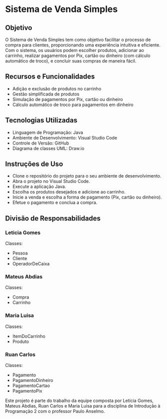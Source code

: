 # Sistema de Venda Simples
## Objetivo
O Sistema de Venda Simples tem como objetivo facilitar o processo de compra para clientes, proporcionando uma experiência intuitiva e eficiente. Com o sistema, os usuários podem escolher produtos, adicionar ao carrinho, realizar pagamentos por Pix, cartão ou dinheiro (com cálculo automático de troco), e concluir suas compras de maneira fácil.

## Recursos e Funcionalidades
- Adição e exclusão de produtos no carrinho
- Gestão simplificada de produtos
- Simulação de pagamentos por Pix, cartão ou dinheiro
- Cálculo automático de troco para pagamentos em dinheiro
## Tecnologias Utilizadas
- Linguagem de Programação: Java
- Ambiente de Desenvolvimento: Visual Studio Code
- Controle de Versão: GitHub
- Diagrama de classes UML: Draw.io
## Instruções de Uso
- Clone o repositório do projeto para o seu ambiente de desenvolvimento.
- Abra o projeto no Visual Studio Code.
- Execute a aplicação Java.
- Escolha os produtos desejados e adicione ao carrinho.
- Inicie a venda e escolha a forma de pagamento (Pix, cartão ou dinheiro).
- Efetue o pagamento e conclua a compra.

## Divisão de Responsabilidades
### Leticia Gomes
Classes:
+ Pessoa
+ Cliente
+ OperadorDeCaixa
### Mateus Abdias
Classes:
+ Compra
+ Carrinho
### Maria Luisa
Classes:
+ ItemDoCarrinho
+ Produto
### Ruan Carlos
Classes:
+ Pagamento
+ PagamentoDinheiro
+ PagamentoCartao
+ PagamentoPix

Este projeto é parte do trabalho da equipe composta por Letícia Gomes, Mateus Abdias, Ruan Carlos e Maria Luisa para a disciplina de Introdução à Programação 2 com o professor Paulo Anselmo.
